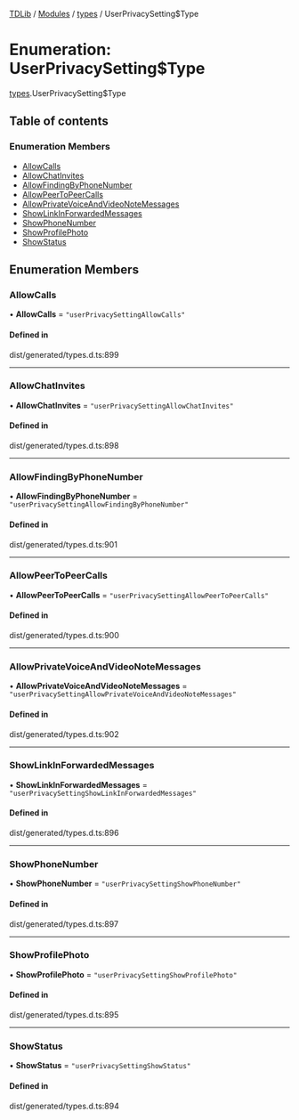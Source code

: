 [TDLib](../README.md) / [Modules](../modules.md) / [types](../modules/types.md) / UserPrivacySetting$Type

# Enumeration: UserPrivacySetting$Type

[types](../modules/types.md).UserPrivacySetting$Type

## Table of contents

### Enumeration Members

- [AllowCalls](types.UserPrivacySetting_Type.md#allowcalls)
- [AllowChatInvites](types.UserPrivacySetting_Type.md#allowchatinvites)
- [AllowFindingByPhoneNumber](types.UserPrivacySetting_Type.md#allowfindingbyphonenumber)
- [AllowPeerToPeerCalls](types.UserPrivacySetting_Type.md#allowpeertopeercalls)
- [AllowPrivateVoiceAndVideoNoteMessages](types.UserPrivacySetting_Type.md#allowprivatevoiceandvideonotemessages)
- [ShowLinkInForwardedMessages](types.UserPrivacySetting_Type.md#showlinkinforwardedmessages)
- [ShowPhoneNumber](types.UserPrivacySetting_Type.md#showphonenumber)
- [ShowProfilePhoto](types.UserPrivacySetting_Type.md#showprofilephoto)
- [ShowStatus](types.UserPrivacySetting_Type.md#showstatus)

## Enumeration Members

### AllowCalls

• **AllowCalls** = ``"userPrivacySettingAllowCalls"``

#### Defined in

dist/generated/types.d.ts:899

___

### AllowChatInvites

• **AllowChatInvites** = ``"userPrivacySettingAllowChatInvites"``

#### Defined in

dist/generated/types.d.ts:898

___

### AllowFindingByPhoneNumber

• **AllowFindingByPhoneNumber** = ``"userPrivacySettingAllowFindingByPhoneNumber"``

#### Defined in

dist/generated/types.d.ts:901

___

### AllowPeerToPeerCalls

• **AllowPeerToPeerCalls** = ``"userPrivacySettingAllowPeerToPeerCalls"``

#### Defined in

dist/generated/types.d.ts:900

___

### AllowPrivateVoiceAndVideoNoteMessages

• **AllowPrivateVoiceAndVideoNoteMessages** = ``"userPrivacySettingAllowPrivateVoiceAndVideoNoteMessages"``

#### Defined in

dist/generated/types.d.ts:902

___

### ShowLinkInForwardedMessages

• **ShowLinkInForwardedMessages** = ``"userPrivacySettingShowLinkInForwardedMessages"``

#### Defined in

dist/generated/types.d.ts:896

___

### ShowPhoneNumber

• **ShowPhoneNumber** = ``"userPrivacySettingShowPhoneNumber"``

#### Defined in

dist/generated/types.d.ts:897

___

### ShowProfilePhoto

• **ShowProfilePhoto** = ``"userPrivacySettingShowProfilePhoto"``

#### Defined in

dist/generated/types.d.ts:895

___

### ShowStatus

• **ShowStatus** = ``"userPrivacySettingShowStatus"``

#### Defined in

dist/generated/types.d.ts:894
